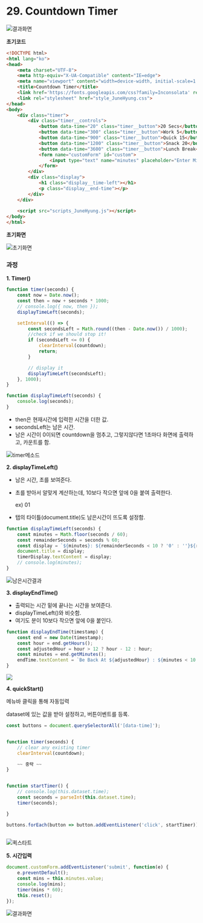 # 29. Countdown Timer

<img src="./readme_images/resultScreen.gif" alt="결과화면"/>

<strong>초기코드</strong>

```html
<!DOCTYPE html>
<html lang="ko">
<head>
    <meta charset="UTF-8">
    <meta http-equiv="X-UA-Compatible" content="IE=edge">
    <meta name="viewport" content="width=device-width, initial-scale=1.0">
    <title>Countdown Timer</title>
    <link href='https://fonts.googleapis.com/css?family=Inconsolata' rel='stylesheet' type='text/css'>
    <link rel="stylesheet" href="style_JuneHyung.css">
</head>
<body>
    <div class="timer">
        <div class="timer__controls">
            <button data-time="20" class="timer__button">20 Secs</button>
            <button data-time="300" class="timer__button">Work 5</button>
            <button data-time="900" class="timer__button">Quick 15</button>
            <button data-time="1200" class="timer__button">Snack 20</button>
            <button data-time="3600" class="timer__button">Lunch Break</button>
            <form name="customForm" id="custom">
                <input type="text" name="minutes" placeholder="Enter Minutes">
            </form>
        </div>
        <div class="display">
            <h1 class="display__time-left"></h1>
            <p class="display__end-time"></p>
        </div>
    </div>
    
    <script src="scripts_JuneHyung.js"></script>
</body>
</html>
```

<strong>초기화면</strong>

<img src='./readme_images/startScreen.png' alt="초기화면"/>





### 과정

<strong>1. Timer()</strong>

```javascript
function timer(seconds) {
    const now = Date.now();
    const then = now + seconds * 1000;
    // console.log({ now, then });
    displayTimeLeft(seconds);

    setInterval(() => {
        const secondsLeft = Math.round((then - Date.now()) / 1000);
        //check if we should stop it!
        if (secondsLeft <= 0) {
            clearInterval(countdown);
            return;
        }

        // display it
        displayTimeLeft(secondsLeft);
    }, 1000);
}

function displayTimeLeft(seconds) {
    console.log(seconds);
}
```

* then은 현재시간에  입력한 시간을 더한 값.
* secondsLeft는 남은 시간.
* 남은 시간이 0이되면 countdown을 멈추고, 그렇지않다면 1초마다 화면에 출력하고, 카운트를 함.

<img src="./readme_images/timer.gif" alt="timer메소드"/>



<strong>2. displayTimeLeft()</strong>

* 남은 시간, 초를 보여준다.

* 초를 받아서 알맞게 계산하는데, 10보다 작으면 앞에 0을 붙여 출력한다.

  ex) 01

* 탭의 타이틀(document.title)도 남은시간이 뜨도록 설정함.

```javascript
function displayTimeLeft(seconds) {
    const minutes = Math.floor(seconds / 60);
    const remainderSeconds = seconds % 60;
    const display = `${minutes}: ${remainderSeconds < 10 ? '0' : ''}${remainderSeconds}`;
    document.title = display;
    timerDisplay.textContent = display;
    // console.log(minutes);
}
```



<img src="./readme_images/displayRemain.gif" alt="남은시간결과"/>



<strong>3. displayEndTime()</strong>

* 출력되는 시간 밑에 끝나는 시간을 보여준다.
* displayTimeLeft()와 비슷함.
* 여기도 분이 10보다 작으면 앞에 0을 붙인다. 

```javascript
function displayEndTime(timestamp) {
    const end = new Date(timestamp);
    const hour = end.getHours();
    const adjustedHour = hour > 12 ? hour - 12 : hour;
    const minutes = end.getMinutes();
    endTime.textContent = `Be Back At ${adjustedHour} : ${minutes < 10 ? '0' : ''}${minutes}`
}
```



<img src="./readme_images/displayEndTime.png"/>

<strong>4. quickStart()</strong>

메뉴바 클릭을 통해 자동입력

dataset에 있는 값을 받아 설정하고, 버튼이벤트를 등록.

```javascript
const buttons = document.querySelectorAll('[data-time]');


function timer(seconds) {
    // clear any existing timer
    clearInterval(countdown);

    ~~ 중략 ~~
}


function startTimer() {
    // console.log(this.dataset.time);
    const seconds = parseInt(this.dataset.time);
    timer(seconds);

}

buttons.forEach(button => button.addEventListener('click', startTimer));
  
```

<img src="./readme_images/QuickStart.gif" alt="퀵스타트"/>



<strong>5. 시간입력</strong>

```javascript
document.customForm.addEventListener('submit', function(e) {
    e.preventDefault();
    const mins = this.minutes.value;
    console.log(mins);
    timer(mins * 60);
    this.reset();
});
```

<img src="./readme_images/resultScreen.gif" alt="결과화면"/>

